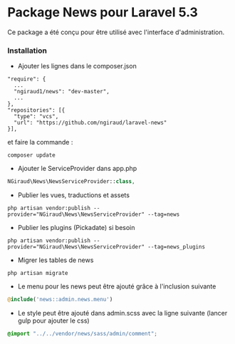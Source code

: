 # Package News pour Laravel 5.3 #

Ce package a été conçu pour être utilisé avec l'interface d'administration.

### Installation ###

* Ajouter les lignes dans le composer.json

```shell
"require": {
  ...
  "ngiraud1/news": "dev-master",
  ...
},
"repositories": [{
  "type": "vcs",
  "url": "https://github.com/ngiraud/laravel-news"
}],
```
et faire la commande :
```shell
composer update
```

* Ajouter le ServiceProvider dans app.php

```php
NGiraud\News\NewsServiceProvider::class,
```

* Publier les vues, traductions et assets

```shell
php artisan vendor:publish --provider="NGiraud\News\NewsServiceProvider" --tag=news
```

* Publier les plugins (Pickadate) si besoin

```shell
php artisan vendor:publish --provider="NGiraud\News\NewsServiceProvider" --tag=news_plugins
```

* Migrer les tables de news

```shell
php artisan migrate
```

* Le menu pour les news peut être ajouté grâce à l'inclusion suivante
```php
@include('news::admin.news.menu')
```

* Le style peut être ajouté dans admin.scss avec la ligne suivante (lancer gulp pour ajouter le css)
```scss
@import "../../vendor/news/sass/admin/comment";
```